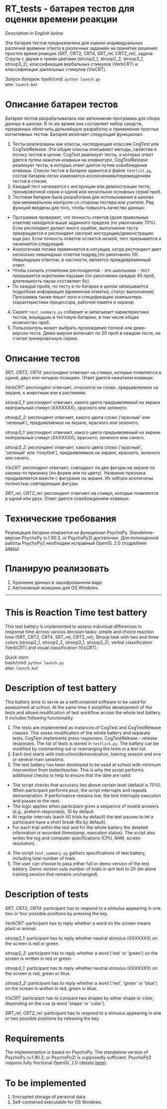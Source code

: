 RT_tests - батарея тестов для оценки времени реакции
======================================================

_Description in English below_

Эта батарея тестов предназначена для оценки индивидуальных различий времени ответа в различных заданиях на принятие решения: простое время реакции (SRT, CRT2, CRT4, SRT_rel, CRT2_rel), задача Струпа с двумя и тремя цветами (stroop2_1, stroop2_2, stroop3_1, stroop3_2), классификация вербальных стимулов (VerbCRT) и классификация зрительных стимулов (VisCRT).

_Запуск батареи:_ 
bash/cmd: `python launch.py`  
или: `launch.bat`

Описание батареи тестов
=======================
Батарея тестов разрабатывалась как автономная программа для сбора данных в школах. В то же время она составляет набор средств, призванных облегчить дальнейшую разработку и применение простых когнитивных тестов. Батарея включает следующий функционал:
1. Тесты реализованы как классы, наследующие классам CogTest или CogTestRelease. Эти общие классы описывают методы, свойства и логику тестов в целом. CogTest реализует тесты, в которых ответ дается путем нажатия клавиши на клавиатуре, CogTestRelease реализует тесты, в которых ответ дается путем освобождения клавиши. Список тестов в батарее хранится в файле `testlist.py`, состав батареи легко изменяется исключением/перемещением тестов в списке.
2. Каждый тест начинается с инструкции или демонстрации теста, тренировочной серии и одной или нескольких основных серий проб.
3. Тестовая батарея была разработана для использования в школах при минимальном контроле со стороны тестера или учителя. Ряд функций введены для того, чтобы повысить качество данных:
* Программа проверяет, что точность ответов (доля правильных ответов) находится выше заданного предела (по умолчанию 70%). Если респондент делает много ошибок, выполнение теста прекращается и респондент смотрит инструкцию/демонстрацию еще раз. Если точность ответов остается низкой, тест прерывается и начинается следующий.
* Аналогичная логика применяется в ситуации, когда респондент дает несколько невалидных ответов подряд (по умолчанию 10). Невалидным ответом, в частности, является преждевременный ответ.
* Чтобы снизить утомление респондентов - это школьники - тест прерывается короткими паузами (по умолчанию каждые 40 проб, длительность паузы составляет 6с).
* По каждой пробе, по тесту и по батарее в целом записывается подробная информация (временная отметка, статус выполнения). Программа также пишет логи и спецификацию компьютера (характеристики процессора, рабочей памяти и экрана).
4. Скрипт `test_summary.py` собирает и записывает характеристики тестов, вошедших в тестовую батарею, в том числе общее количество проб.
5. Пользователь может выбрать прохождение полной или демо-версии теста. Демо-версия включает по 20 проб в каждом тесте, не считая тренировочную серию.

Описание тестов
===============
_SRT, CRT2, CRT4:_ респондент отвечает на стимул, которые появляется в одной, двух или четырех позициях. Ответ дается нажатием клавиши.

_VerbCRT:_ респондент отвечает, относится ли слово, предъявляемое на экране, к животным или к растениям.

_stroop2_1:_ респондент отвечает, какого цвета предъявляемый на экране нейтральный стимул (XXXXXXX), красного или зеленого.

_stroop2_2:_ респондент отвечает, какого цвета слово ('красный' или 'зеленый'), предъявляемое на экране, красного или зеленого.

_stroop3_1:_ респондент отвечает, какого цвета предъявляемый на экране нейтральный стимул (XXXXXXX), красного, зеленого или синего.

_stroop3_2:_ респондент отвечает, какого цвета слово ('красный', 'зеленый' или 'голубой'), предъявляемое на экране, красного, зеленого или синего.

_VisCRT:_ респондент отвечает, совпадают ли две фигуры на экране по какому-то признаку (по форме или по цвету). Название признака предъявляется вместе с фигурами на экране. 
_Из набора исключены полностью совпадающие фигуры._

_SRT_rel, CRT2_rel:_ респондент отвечает на стимул, которые появляется в одной или двух. Ответ дается освобождением клавиши.

Технические требования
======================
Реалицация батареи опирается на функционал PsychoPy. Standalone-версии PsychoPy (v.1.90.3, or PsychoPy2) достаточно.
Для полноценной работы PsychoPy2 необходим исправный OpenGL 2.0 (подробнее [здесь][requirements]).


Планирую реализовать
====================
1. Хранение данных в зашифрованном виде.
2. Автономный экзешник для OS Windows.

----------------------------------------------------------------------------------------------------------------------------

This is Reaction Time test battery
==================================

This test battery is implemented to assess individual differences in response time across various decision tasks: simple and choice reaction time (SRT, CRT2, CRT4, SRT_rel, CRT2_rel), Stroop task with two and three colors (stroop2_1, stroop2_2, stroop3_1, stroop3_2), verbal classification (VerbCRT) and visual classification (VisCRT).

_Quick start:_  
bash/cmd: `python launch.py`  
also: `launch.bat`

Description of test battery
===========================
This battery aims to serve as a selfcontained software to be used for assessment at school. At the same time it simplifies development of the tests and allows modification of test workflow across the whole test battery. It includes following functionality:
1. The tests are implemented as instances of CogTest and CogTestRelease classes. This eases modification of the whole battery and separate tests. CogTest implements press responses, CogTestRelease - release responses. The list of tests is stored in `testlist.py`. The battery can be modified by commenting out or rearranging the tests in a test list.
2. Each test starts with instruction/demonstration, training session and one or several main sessions. 
3. The test battery has been developed to be used at school with minimum intervention from tester/teacher. This is why the script performs additional checks to help to ensure that the date are valid:
* The script checks that accuracy lies above certain level (default is 70%). When participant performs poor, the script interrupts and repeats demonstration. If performance remains low, the test interrupts execution and passes to the next.
* The logic applies when participant gives a sequence of invalid answers (e.g., preterm responses), 10 by default.
* At regular intervals (each 40 trials by default) the test pauses to let a participant have a short break (6s by default).
* For each trial within the test and for the whole battery the detailed information is recorded (timestamp, execution status). The script also writes the log and computer specifications (CPU, RAM, screen resolution).
4. The script `test_summary.py` gathers specifications of test battery, including total number of trials.
5. The user can choose to pass either full or demo version of the test battery. Demo version сuts number of trials in ach test to 20 (let alone training session that remains unchanged).

Description of tests
====================
_SRT, CRT2, CRT4:_ participant has to respond to a stimulus appearing in one, two or four possible positions by pressing the key.

_VerbCRT:_ participant has to reply whether a word on the screen means plant or animal.

_stroop2_1:_ participant has to reply whether neutral stimulus (XXXXXXX) on the screen is red or green.

_stroop2_2:_ participant has to reply whether a word ('red' or 'green') on the screen is written in red or green.

_stroop3_1:_ participant has to reply whether neutral stimulus (XXXXXXX) on the screen is red, green or blue.

_stroop3_2:_ participant has to reply whether a word ('red', 'green' or 'blue') on the screen is written in red, green or blue.

_VisCRT:_ participant has to compare two shapes by either shape or color, depending on the cue (a word 'shape' or 'color').

_SRT_rel, CRT2_rel:_ participant has to respond to a stimulus appearing in one or two possible positions by releasing the key.


Requirements
============
The implementation is based on PsychoPy. The standalone version of PsychoPy (v.1.90.3, or PsychoPy2) is supposedly sufficient. PsychoPy2 requires fully finctional OpenGL 2.0 (details [here][requirements]).

To be implemented
=================
1. Encrypted storage of personal data.
2. Self-contained executable for OS Windows.

[requirements]: http://psychopy.org/installation.html
